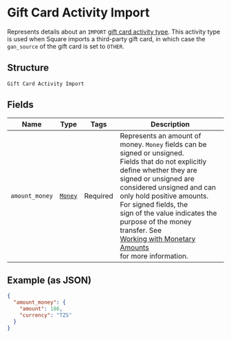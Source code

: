 
# Gift Card Activity Import

Represents details about an `IMPORT` [gift card activity type](../../doc/models/gift-card-activity-type.md).
This activity type is used when Square imports a third-party gift card, in which case the
`gan_source` of the gift card is set to `OTHER`.

## Structure

`Gift Card Activity Import`

## Fields

| Name | Type | Tags | Description |
|  --- | --- | --- | --- |
| `amount_money` | [`Money`](../../doc/models/money.md) | Required | Represents an amount of money. `Money` fields can be signed or unsigned.<br>Fields that do not explicitly define whether they are signed or unsigned are<br>considered unsigned and can only hold positive amounts. For signed fields, the<br>sign of the value indicates the purpose of the money transfer. See<br>[Working with Monetary Amounts](https://developer.squareup.com/docs/build-basics/working-with-monetary-amounts)<br>for more information. |

## Example (as JSON)

```json
{
  "amount_money": {
    "amount": 186,
    "currency": "TZS"
  }
}
```

